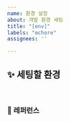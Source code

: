 ```yaml
---
name: 환경 설정
about: 개발 환경 세팅
title: "[env]"
labels: "⚙️chore"
assignees: ''

---
```


## ✨ 세팅할 환경

<br>

### 📕 레퍼런스
